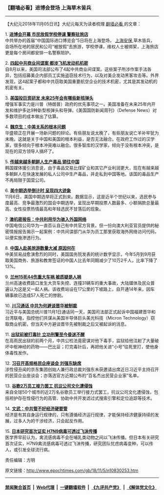 ### 【翻墙必看】进博会登场 上海草木皆兵
------------------------

<p>
 【大纪元2018年11月05日讯】大纪元每天为读者梳理
 <a href="http://www.epochtimes.com/gb/tag/%E7%BF%BB%E5%A2%99%E5%BF%85%E7%9C%8B.html">
  翻墙必看
 </a>
 的文章：
</p>
<p>
 1.
 <b>
  <a href="http://www.epochtimes.com/gb/18/11/4/n10829858.htm" rel="noopener noreferrer" target="_blank">
   进博会开幕 市民放假学校停课 警察驻旅店
  </a>
 </b>
 <br/>
 中共举办的首届“中国国际进口博览会”5日将在上海登场，
 <a href="http://www.epochtimes.com/gb/tag/%E4%B8%8A%E6%B5%B7%E5%AE%89%E4%BF%9D.html">
  上海安保
 </a>
 草木皆兵，会场所在地的居民和公司“被放假”去旅游，学校停课，维权人士被绑架，上海旅店更是每个房间都安排一名警察陪护。
</p>
<p>
 2.
 <b>
  <a href="http://www.epochtimes.com/gb/18/11/4/n10829604.htm" rel="noopener noreferrer" target="_blank">
   四起中共商业间谍案 都涉飞机发动机机密
  </a>
 </b>
 <br/>
 自8月以来，美国司法部公布了4起中共商业间谍案。这些案子所涉作案手法各异，包括招募美企内部员工实施盗窃技术行为，以及对美企发动黑客攻击等。外界发现，这4起案子都和中共窃取美国重要航空企业的技术机密，尤其是其发动机的机密有关。
</p>
<p>
 3.
 <b>
  <a href="http://www.epochtimes.com/gb/18/11/4/n10830032.htm" rel="noopener noreferrer" target="_blank">
   美国投巨资研发 未来25年会有哪些新核弹头
  </a>
 </b>
 <br/>
 增强军事实力是川普（特朗普）政府的优先事项之一。美国准备在未来25年内开发和维护多达9种新型核弹头和导弹。《美国国防新闻周刊》（Defense News）对多数项目的成本做出了估算。
</p>
<p>
 4.
 <b>
  <a href="http://www.epochtimes.com/gb/18/11/4/n10829082.htm" rel="noopener noreferrer" target="_blank">
   魏京生：中美关系的根本问题
  </a>
 </b>
 <br/>
 华盛顿正在开展一场新问题的辩论。有些朋友说太晚了，有些朋友说亡羊补牢犹为未晚。这就是关于中国和美国的根本利益，是否无法融合。在政府工作过的汉学家，很多倾向于根本冲突难以融合。很多智库的汉学家，倾向于没有根本冲突，是现在的双方领导人搞坏了。
</p>
<p>
 5.
 <b>
  <a href="http://www.epochtimes.com/gb/18/11/4/n10829067.htm" rel="noopener noreferrer" target="_blank">
   传越来越多朝鲜人生产毒品 销往中国
  </a>
 </b>
 <br/>
 韩国媒体援引消息说，由于毒品交易比煤矿业和其它产业利润更大，现在有越来越多朝鲜人在快速发展的私人公司中生产毒品，并走私到中国等地。该国的毒品生产不再局限于国营公司。
</p>
<p>
 6.
 <b>
  <a href="http://www.epochtimes.com/gb/18/11/3/n10828710.htm" rel="noopener noreferrer" target="_blank">
   美中期选举倒计时 呈现四大迹象
  </a>
 </b>
 <br/>
 11月6日，美国中期选举将正式到来。数据显示，这是近半个世纪以来，选民参与度最高、竞争最激烈的国会中期选举，呈现出早期投票人数最多、小额捐款总量最高、女性投票热情最高和年轻选民不甘落后的现象。
</p>
<p>
 7.
 <b>
  <a href="http://www.epochtimes.com/gb/18/11/3/n10828741.htm" rel="noopener noreferrer" target="_blank">
   澳机密报告：中共利用华为骇入外国网络
  </a>
 </b>
 <br/>
 中国电信公司华为一直否认自己有中共官方背景。但一份向澳大利亚官员提供的秘密情报报告揭示一起案例：中共间谍部门从华为员工那里获取海外网络访问代码，以便实施渗透行为。
</p>
<p>
 8.
 <b>
  <a href="http://www.epochtimes.com/gb/18/11/3/n10827966.htm" rel="noopener noreferrer" target="_blank">
   中国人赴美旅游数量大减 原因何在
  </a>
 </b>
 <br/>
 中美贸易战愈演愈烈的同时，美国国务院发表的统计数字显示，今年5月到9月获取美国商务、旅游和教育签证的中国人比去年同期减少了10万2千人，比率下降了13%。
</p>
<p>
 9.
 <b>
  <a href="http://www.epochtimes.com/gb/18/11/4/n10829627.htm" rel="noopener noreferrer" target="_blank">
   兰州15死44伤重大车祸 被质疑是人祸
  </a>
 </b>
 <br/>
 兰州高速收费路口发生大货车失控、连撞31辆车的重大事故，大陆媒体及民众普遍认为这是又一起人祸。该收费站设在17公里的下坡路上，自开通14年来，因车辆事故已造成57人死亡的惨剧。
</p>
<p>
 10.
 <b>
  <a href="http://www.epochtimes.com/gb/18/11/4/n10829666.htm" rel="noopener noreferrer" target="_blank">
   川习通话 中共为何避谈晋华被制裁
  </a>
 </b>
 <br/>
 习近平与美国总统川普11月1日通话同一天，美国司法部正式起诉中国福建晋华和台湾联电，指控他们共谋从美国半导体巨头美光科技（Micron Technology）窃取商业机密。但当天中方避谈晋华先被制裁之后又被起诉的消息。
</p>
<p>
 11.
 <b>
  <a href="http://www.epochtimes.com/gb/18/11/3/n10828121.htm" rel="noopener noreferrer" target="_blank">
   出狱前被打毒针 立功刑警至今昏迷不醒
  </a>
 </b>
 <br/>
 在高雨民出狱的前两个月，中共公检法竟密谋对他下毒手，监狱给他注射了大量破坏中枢神经的药物——巴比妥；打完毒针后，再把他关进“小号”往死里打，使他身体毒性发作。
</p>
<p>
 12.
 <b>
  <a href="http://www.epochtimes.com/gb/18/11/4/n10828929.htm" rel="noopener noreferrer" target="_blank">
   习召开高规格民企座谈会 刘强东缺席
  </a>
 </b>
 <br/>
 涉性侵丑闻的京东集团创始人兼行政总裁刘强东未获邀请出席近日习近平主持召开的民营企业座谈会；亦落选官方近期公布的“百名杰出民营企业家”名单。
</p>
<p>
 13.
 <b>
  <a href="http://www.epochtimes.com/gb/18/11/4/n10828807.htm" rel="noopener noreferrer" target="_blank">
   谷歌2万员工接力罢工 抗议公司文化遭侵蚀
  </a>
 </b>
 <br/>
 来自全球50个城市的近2万名谷歌员工举行接力式罢工，抗议公司文化遭侵蚀，包括袒护存在性侵行为的高管、协助中共开发滤过式搜索引擎和定位追踪等技术。
</p>
<p>
 14.
 <b>
  <a href="http://www.epochtimes.com/gb/18/11/4/n10829070.htm" rel="noopener noreferrer" target="_blank">
   文武：中共管不好经济硬要管
  </a>
 </b>
 <br/>
 经济是有其自身运行规律的，只有遵循经济运行规律，才能保持经济健康持续的发展，过多人为的干涉经济，只会起反作用。
</p>
<p>
 15.
 <b>
  <a href="http://www.epochtimes.com/gb/18/11/4/n10829905.htm" rel="noopener noreferrer" target="_blank">
   日本研究首次证实 H7N9病毒可透过飞沫传播
  </a>
 </b>
 <br/>
 医学界早前认为，禽流感病毒不会在哺乳类动物之间以飞沫传播。但日本有关研究首次证实，H7N9禽流感病毒可透过飞沫传播，研究团队忧虑病毒变种，可以传人，或引发全球流行病。
</p>
<p>
 责任编辑：方明
</p>

原文链接：http://www.epochtimes.com/gb/18/11/5/n10830253.htm


------------------------
#### [禁闻聚合首页](https://github.com/gfw-breaker/banned-news/blob/master/README.md) &nbsp;|&nbsp; [Web代理](https://github.com/gfw-breaker/open-proxy/blob/master/README.md) &nbsp;|&nbsp; [一键翻墙软件](https://github.com/gfw-breaker/nogfw/blob/master/README.md) &nbsp;|&nbsp; [《九评共产党》](https://github.com/gfw-breaker/9ping.md/blob/master/README.md#九评之一评共产党是什么) &nbsp;|&nbsp; [《解体党文化》](https://github.com/gfw-breaker/jtdwh.md/blob/master/README.md#绪论)